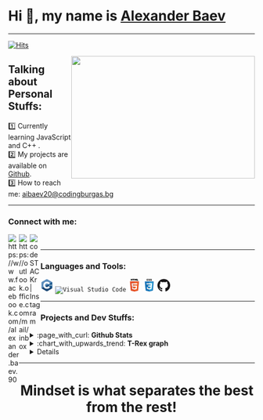 # Hi :wave:, my name is [Alexander Baev](https://github.com/aibaev20/)
<hr>

[![Hits](https://hits.seeyoufarm.com/api/count/incr/badge.svg?url=https%3A%2F%2Fgithub.com%2Fgjbae1212%2Fhit-counter&count_bg=%2379C83D&title_bg=%23555555&icon=flathub.svg&icon_color=%23E7E7E7&title=Visitors&edge_flat=false)](https://hits.seeyoufarm.com)

<img align="right" height="250" width="375" alt="" src="https://c.tenor.com/nNtiE26w7MgAAAAC/vettel.gif" />

## Talking about Personal Stuffs:

:one: Currently learning JavaScript and C++ .
<br>
:two: My projects are available on [Github](https://github.com/aibaev20?tab=repositories).
<br>
:three: How to reach me: aibaev20@codingburgas.bg

<hr>

### Connect with me:

<a href ="http://www.google.com" ><img align="left" alt="https://www.facebook.com/alexander.baev.90" width="22px" src="https://cdn.jsdelivr.net/npm/simple-icons@v3/icons/youtube.svg" /><a/>
<img align="left" alt="https://outlook.office.com/mail/inbox" width="22px" src="https://cdn.jsdelivr.net/npm/simple-icons@v3/icons/twitter.svg" />
<img align="left" alt="codeSTACKr | Instagram" width="22px" src="https://cdn.jsdelivr.net/npm/simple-icons@v3/icons/instagram.svg" />
<br>
<hr>

### Languages and Tools:

<code><img alt="CPP" width="26px" src="https://raw.githubusercontent.com/github/explore/80688e429a7d4ef2fca1e82350fe8e3517d3494d/topics/cpp/cpp.png" ></code>
<code><img alt="Visual Studio Code" width="26px" src="https://upload.wikimedia.org/wikipedia/commons/thumb/9/9a/Visual_Studio_Code_1.35_icon.svg/2048px-Visual_Studio_Code_1.35_icon.svg.png"></code>
<code><img alt="HTML5" width="26px" src="https://raw.githubusercontent.com/github/explore/80688e429a7d4ef2fca1e82350fe8e3517d3494d/topics/html/html.png" ></code>
<code><img alt="CSS3" width="26px" src="https://raw.githubusercontent.com/github/explore/80688e429a7d4ef2fca1e82350fe8e3517d3494d/topics/css/css.png" ></code>
<code><img  alt="GitHub" width="26px" src="https://raw.githubusercontent.com/github/explore/78df643247d429f6cc873026c0622819ad797942/topics/github/github.png" ></code>

<hr>
 
### Projects and Dev Stuffs:

<details>	
  <summary>:page_with_curl: <b>Github Stats</b></summary>

![Grade](https://github-readme-stats.vercel.app/api?username=aibaev20&show_icons=true&theme=radical&count_private=true)
![Languages](https://github-readme-stats.vercel.app/api/top-langs/?username=aibaev20&show_icons=true&hide_border=true&layout=compact&count_private=true&count_fork=true)
</details>

<details>
  <summary>:chart_with_upwards_trend: <b>T-Rex graph</b></summary>
  <img src="https://storage.googleapis.com/gweb-uniblog-publish-prod/original_images/Social_dino-with-hat.gif" alt="t-rex gif">
</details>

<details>
  <summary>:name_badge: <b>Badges</b></summary>

  <code><a href ="https://www.credly.com/earner/earned/badge/905e98a9-ebc6-49a7-8708-80700eab2b7b"><img align="left" alt="HTML and CSS" width="200px" src="https://images.credly.com/size/680x680/images/241488f4-9110-41aa-804e-51a8f8ba430d/MTA-Introduction_to_Programming_Using_HTML_and_CSS-600x600.png" ></a></code>

 <br><br><br><br><br><br><br>
 
  <code><a href ="https://www.credly.com/earner/earned/badge/66534970-07ab-45db-8467-b8138122654e"><img align="left" alt="Word Office 2016" width="200px" src="https://images.credly.com/size/680x680/images/fd092703-61db-4e9f-9c7c-2211d44ca87d/MOS_Word.png" ></a></code>

 <br><br><br><br><br><br><br>
 
 <code><a href ="https://www.credly.com/earner/earned/badge/d51dea26-f521-47cc-80a3-3b1602505a31"><img align="left" alt="IT Specialist - JavaScript" width="200px" src="https://images.credly.com/size/680x680/images/ef99b79e-fd54-4eb5-b2a4-bf17e92a4837/ITS-Badges_JavaScript_1200px.png" ></a></code>
   
  <br><br><br><br><br><br><br>
 
 <code><a href ="https://www.credly.com/earner/earned/badge/f7e0737d-e171-4702-9782-4e3df74c9e25"><img align="left" alt="Microsoft Excel (Office 2016)" width="200px" src="https://images.credly.com/size/680x680/images/d0790dc7-5127-4262-a492-1b60030b0114/MOS_Excel.png" ></a></code>
 
 
</details>
 
<hr>
  
<div align="center">

# Mindset is what separates the best from the rest!

</div>
